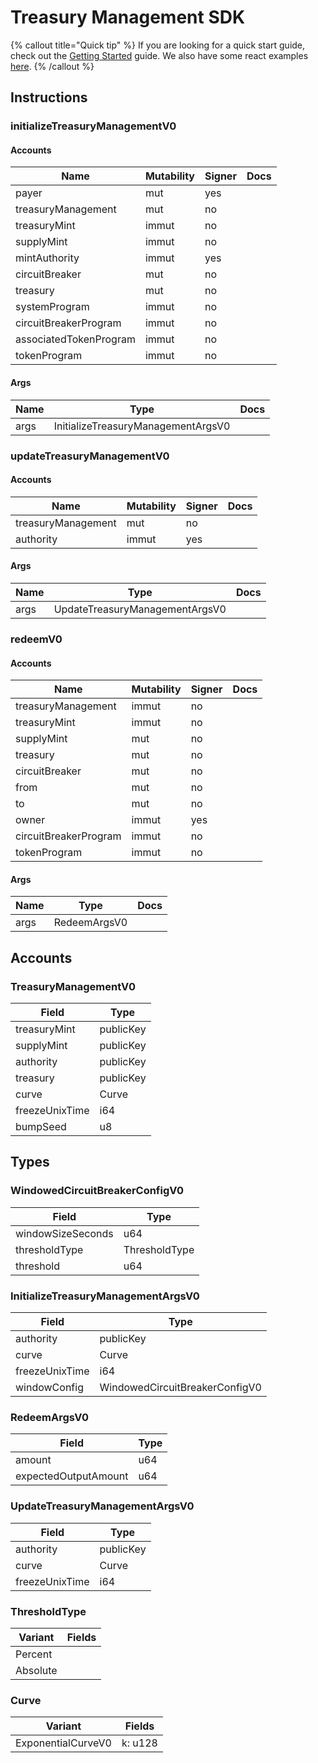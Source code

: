 # Treasury Management SDK

{% callout title="Quick tip" %}
If you are looking for a quick start guide, check out the [Getting Started](/docs/learn/getting_started) guide. We also have some react examples [here](/docs/learn/react).
{% /callout %}

## Instructions

### initializeTreasuryManagementV0

#### Accounts

| Name                   | Mutability | Signer | Docs |
| ---------------------- | ---------- | ------ | ---- |
| payer                  | mut        | yes    |      |
| treasuryManagement     | mut        | no     |      |
| treasuryMint           | immut      | no     |      |
| supplyMint             | immut      | no     |      |
| mintAuthority          | immut      | yes    |      |
| circuitBreaker         | mut        | no     |      |
| treasury               | mut        | no     |      |
| systemProgram          | immut      | no     |      |
| circuitBreakerProgram  | immut      | no     |      |
| associatedTokenProgram | immut      | no     |      |
| tokenProgram           | immut      | no     |      |

#### Args

| Name | Type                               | Docs |
| ---- | ---------------------------------- | ---- |
| args | InitializeTreasuryManagementArgsV0 |      |

### updateTreasuryManagementV0

#### Accounts

| Name               | Mutability | Signer | Docs |
| ------------------ | ---------- | ------ | ---- |
| treasuryManagement | mut        | no     |      |
| authority          | immut      | yes    |      |

#### Args

| Name | Type                           | Docs |
| ---- | ------------------------------ | ---- |
| args | UpdateTreasuryManagementArgsV0 |      |

### redeemV0

#### Accounts

| Name                  | Mutability | Signer | Docs |
| --------------------- | ---------- | ------ | ---- |
| treasuryManagement    | immut      | no     |      |
| treasuryMint          | immut      | no     |      |
| supplyMint            | mut        | no     |      |
| treasury              | mut        | no     |      |
| circuitBreaker        | mut        | no     |      |
| from                  | mut        | no     |      |
| to                    | mut        | no     |      |
| owner                 | immut      | yes    |      |
| circuitBreakerProgram | immut      | no     |      |
| tokenProgram          | immut      | no     |      |

#### Args

| Name | Type         | Docs |
| ---- | ------------ | ---- |
| args | RedeemArgsV0 |      |

## Accounts

### TreasuryManagementV0

| Field          | Type      |
| -------------- | --------- |
| treasuryMint   | publicKey |
| supplyMint     | publicKey |
| authority      | publicKey |
| treasury       | publicKey |
| curve          | Curve     |
| freezeUnixTime | i64       |
| bumpSeed       | u8        |

## Types

### WindowedCircuitBreakerConfigV0

| Field             | Type          |
| ----------------- | ------------- |
| windowSizeSeconds | u64           |
| thresholdType     | ThresholdType |
| threshold         | u64           |

### InitializeTreasuryManagementArgsV0

| Field          | Type                           |
| -------------- | ------------------------------ |
| authority      | publicKey                      |
| curve          | Curve                          |
| freezeUnixTime | i64                            |
| windowConfig   | WindowedCircuitBreakerConfigV0 |

### RedeemArgsV0

| Field                | Type |
| -------------------- | ---- |
| amount               | u64  |
| expectedOutputAmount | u64  |

### UpdateTreasuryManagementArgsV0

| Field          | Type      |
| -------------- | --------- |
| authority      | publicKey |
| curve          | Curve     |
| freezeUnixTime | i64       |

### ThresholdType

| Variant  | Fields |
| -------- | ------ |
| Percent  |        |
| Absolute |        |

### Curve

| Variant            | Fields  |
| ------------------ | ------- |
| ExponentialCurveV0 | k: u128 |

